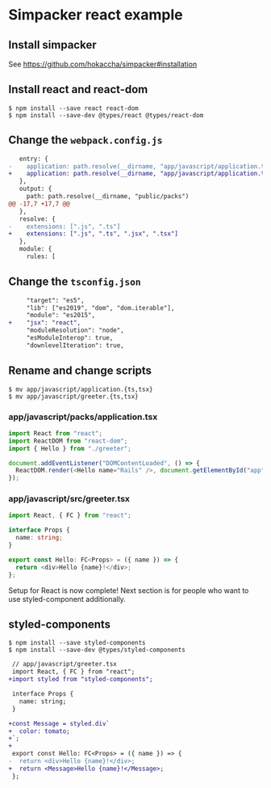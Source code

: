 # Simpacker react example

## Install simpacker

See https://github.com/hokaccha/simpacker#installation

## Install react and react-dom

```
$ npm install --save react react-dom
$ npm install --save-dev @types/react @types/react-dom
```

## Change the `webpack.config.js`

```diff
   entry: {
-    application: path.resolve(__dirname, "app/javascript/application.ts")
+    application: path.resolve(__dirname, "app/javascript/application.tsx")
   },
   output: {
     path: path.resolve(__dirname, "public/packs")
@@ -17,7 +17,7 @@
   },
   resolve: {
-    extensions: [".js", ".ts"]
+    extensions: [".js", ".ts", ".jsx", ".tsx"]
   },
   module: {
     rules: [
```

## Change the `tsconfig.json`

```diff
     "target": "es5",
     "lib": ["es2019", "dom", "dom.iterable"],
     "module": "es2015",
+    "jsx": "react",
     "moduleResolution": "node",
     "esModuleInterop": true,
     "downlevelIteration": true,
```

## Rename and change scripts

```
$ mv app/javascript/application.{ts,tsx}
$ mv app/javascript/greeter.{ts,tsx}
```

### app/javascript/packs/application.tsx

```typescript
import React from "react";
import ReactDOM from "react-dom";
import { Hello } from "./greeter";

document.addEventListener("DOMContentLoaded", () => {
  ReactDOM.render(<Hello name="Rails" />, document.getElementById("app"));
});

```

### app/javascript/src/greeter.tsx

```typescript
import React, { FC } from "react";

interface Props {
  name: string;
}

export const Hello: FC<Props> = ({ name }) => {
  return <div>Hello {name}!</div>;
};
```

Setup for React is now complete! Next section is for people who want to use styled-component additionally.

## styled-components

```
$ npm install --save styled-components
$ npm install --save-dev @types/styled-components
```

```diff
 // app/javascript/greeter.tsx
 import React, { FC } from "react";
+import styled from "styled-components";

 interface Props {
   name: string;
 }

+const Message = styled.div`
+  color: tomato;
+`;
+
 export const Hello: FC<Props> = ({ name }) => {
-  return <div>Hello {name}!</div>;
+  return <Message>Hello {name}!</Message>;
 };
```
